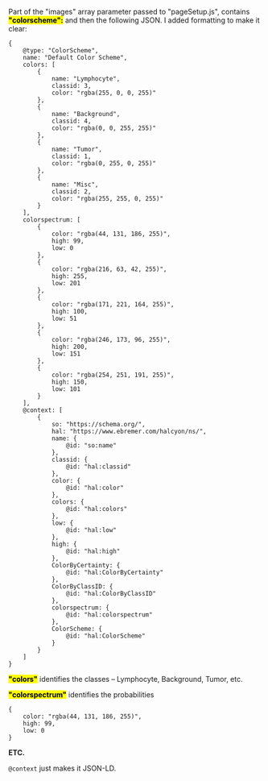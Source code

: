 Part of the "images" array parameter passed to "pageSetup.js", contains <mark>**"colorscheme":**</mark> and then the following JSON.  I added formatting to make it clear:

```json5
{
    @type: "ColorScheme", 
    name: "Default Color Scheme", 
    colors: [
        {
            name: "Lymphocyte", 
            classid: 3, 
            color: "rgba(255, 0, 0, 255)"
        }, 
        {
            name: "Background", 
            classid: 4, 
            color: "rgba(0, 0, 255, 255)"
        }, 
        {
            name: "Tumor", 
            classid: 1, 
            color: "rgba(0, 255, 0, 255)"
        }, 
        {
            name: "Misc", 
            classid: 2, 
            color: "rgba(255, 255, 0, 255)"
        }
    ], 
    colorspectrum: [
        {
            color: "rgba(44, 131, 186, 255)", 
            high: 99, 
            low: 0
        }, 
        {
            color: "rgba(216, 63, 42, 255)", 
            high: 255, 
            low: 201
        }, 
        {
            color: "rgba(171, 221, 164, 255)", 
            high: 100, 
            low: 51
        }, 
        {
            color: "rgba(246, 173, 96, 255)", 
            high: 200, 
            low: 151
        }, 
        {
            color: "rgba(254, 251, 191, 255)", 
            high: 150, 
            low: 101
        }
    ], 
    @context: [
        {
            so: "https://schema.org/", 
            hal: "https://www.ebremer.com/halcyon/ns/", 
            name: {
                @id: "so:name"
            }, 
            classid: {
                @id: "hal:classid"
            }, 
            color: {
                @id: "hal:color"
            }, 
            colors: {
                @id: "hal:colors"
            }, 
            low: {
                @id: "hal:low"
            }, 
            high: {
                @id: "hal:high"
            }, 
            ColorByCertainty: {
                @id: "hal:ColorByCertainty"
            }, 
            ColorByClassID: {
                @id: "hal:ColorByClassID"
            }, 
            colorspectrum: {
                @id: "hal:colorspectrum"
            }, 
            ColorScheme: {
                @id: "hal:ColorScheme"
            }
        }
    ]
}
```

<mark>**"colors"**</mark> identifies the classes &ndash; Lymphocyte, Background, Tumor, etc.

<mark>**"colorspectrum"**</mark> identifies the probabilities

```json5
{
    color: "rgba(44, 131, 186, 255)", 
    high: 99, 
    low: 0
}
```

**ETC.**

`@context` just makes it JSON-LD.
